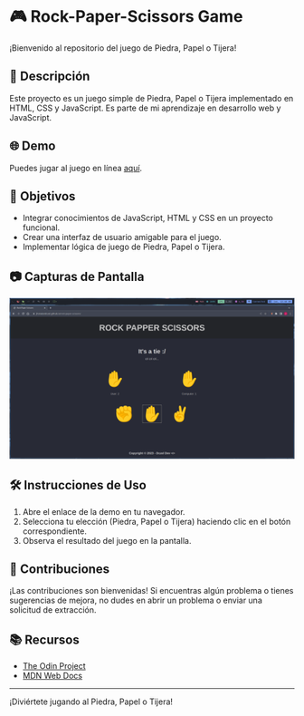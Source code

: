 # 🎮 Rock-Paper-Scissors Game

¡Bienvenido al repositorio del juego de Piedra, Papel o Tijera!

## 🚀 Descripción

Este proyecto es un juego simple de Piedra, Papel o Tijera implementado en HTML, CSS y JavaScript. Es parte de mi aprendizaje en desarrollo web y JavaScript.

## 🌐 Demo

Puedes jugar al juego en línea [aquí](https://jhonatandczel.github.io/rock-paper-scissors/).

## 🎯 Objetivos

- Integrar conocimientos de JavaScript, HTML y CSS en un proyecto funcional.
- Crear una interfaz de usuario amigable para el juego.
- Implementar lógica de juego de Piedra, Papel o Tijera.

## 📷 Capturas de Pantalla

[![Juego de Piedra, Papel o Tijera](https://raw.githubusercontent.com/JhonatanDczel/img/main/rock-paper-scissors-preview.png)](https://jhonatandczel.github.io/rock-paper-scissors/)

## 🛠️ Instrucciones de Uso

1. Abre el enlace de la demo en tu navegador.
2. Selecciona tu elección (Piedra, Papel o Tijera) haciendo clic en el botón correspondiente.
3. Observa el resultado del juego en la pantalla.

## 🤖 Contribuciones

¡Las contribuciones son bienvenidas! Si encuentras algún problema o tienes sugerencias de mejora, no dudes en abrir un problema o enviar una solicitud de extracción.

## 📚 Recursos

- [The Odin Project](https://www.theodinproject.com/)
- [MDN Web Docs](https://developer.mozilla.org/)

---

¡Diviértete jugando al Piedra, Papel o Tijera!
